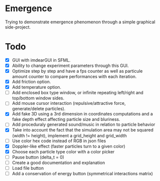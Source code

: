 # Emergence
Trying to demonstrate emergence phenomenon through a simple graphical side-project.

# Todo
- [x] GUI with imdearGUI in SFML.
- [x] Ability to change experiment parameters through this GUI.
- [x] Optimize step by step and have a fps counter as well as particule amount counter to compare performances with each iteration.
- [x] Add friction option.
- [x] Add temperature option.
- [ ] Add enclosed box type window, or infinite repeating left/right and top/bottom window sides.
- [ ] Add mouse cursor interaction (repulsive/attractive force, generate/delete particles).
- [x] Add fake 3D using a 3rd dimension in coordinates computations and a fake depth effect affecting particle size and bluriness.
- [ ] Add proceduraly generated sound/music in relation to particle behavior
- [x] Take into account the fact that the simulation area may not be squared (width != height), implement a grid_height and grid_width
- [ ] Use color hex code instead of RGB in json files
- [x] Doppler-like effect (faster particles turn to a given color)
- [x] Choose each particle type color with a color picker
- [ ] Pause button (delta_t = 0)
- [ ] Create a good documentation and explanation
- [ ] Load file button
- [ ] Add a conservation of energy button (symmetrical interactions matrix)
